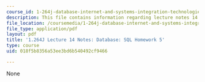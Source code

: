 ```yaml
---
course_id: 1-264j-database-internet-and-systems-integration-technologies-fall-2013
description: This file contains information regarding lecture notes 14.
file_location: /coursemedia/1-264j-database-internet-and-systems-integration-technologies-fall-2013/018f5b8356a53ee3bd6b540492cf9466_MIT1_264JF13_lect_14.pdf
file_type: application/pdf
layout: pdf
title: '1.264J Lecture 14 Notes: Database: SQL Homework 5'
type: course
uid: 018f5b8356a53ee3bd6b540492cf9466

---
```

None